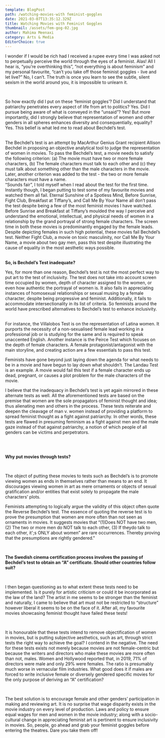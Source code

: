 ```yaml
---
template: BlogPost
path: /watching-movies-with feminist-goggles
date: 2021-03-07T13:35:12.329Z
title: Watching Movies with Feminist Goggles
thumbnail: /assets/fem-gog-02.jpg
author: Mahima Meenaxi
category: Arts & Media
EditorChoice: true
---
```

I wonder if I would be rich had I received a rupee every time I was asked not to perpetually perceive the world through the eyes of a feminist. Alas! All I hear is, “you’re overthinking this”, “not everything is about feminism” and my personal favourite, “can’t you take off those feminist goggles - live and let live?” No, I can’t. The truth is once you learn to see the subtle, silent sexism in the world around you, it is impossible to unlearn it.

<br>

So how exactly did I put on these ‘feminist goggles’? Did I understand that patriarchy
penetrates every aspect of life from art to politics? Yes. Did I pursue being aware of what is conveyed in the “unsaid”? Yes! But more importantly, did I strongly believe that
representation of women and other genders in all spheres enhances diversity and
consequentially, equality? Yes. This belief is what led me to read about Bechdel’s test.

<br>
The Bechdel’s test is an attempt by MacArthur Genius Grant recipient Allison Bechdel in
proposing an objective analytical tool to judge the representation of women in movies. To pass the Bechdel’s test, a movie needs to satisfy the following criterion: (a) The movie must have two or more female characters, (b) The female characters must talk to each other and (c) they must talk about something other than the male characters in the movie. Later, another criterion was added to the test - the two or more female characters must have a name.

<br>
“Sounds fair”, I told myself when I read about the test for the first time. Instantly though, I began putting to test some of my favourite movies and watched them all fail. Eternal
Sunshine of a Spotless Mind, Before Sunrise, Fight Club, Breakfast at Tiffany’s, and Call Me By Your Name all don’t pass the test despite being a few of the most feminist movies I have watched. Before Sunrise and Breakfast at Tiffany’s moulded the way I perceive and
understand the emotional, intellectual, and physical needs of women in a relationship by the grand portrayal of strong female characters. The screen time in both these movies is
predominantly engaged by the female leads. Despite depicting females in such high potential, these movies fail Bechdel’s test. Neither Fight Club, a movie on toxic masculinity, nor Call Me By Your Name, a movie about two gay men, pass this test despite illustrating the cause of equality in the most aesthetic ways possible.

<br>

<br>


**So, is Bechdel’s Test inadequate?**
<br>

Yes, for more than one reason, Bechdel’s test is not the most perfect way to put art to the test of inclusivity. The test does not take into account screen time occupied by women, depth of character assigned to the women, or even how authentic the portrayal of women is. It also fails in appreciating instances of homosexual relationships or sexual musing by a female character, despite being progressive and feminist. Additionally, it fails to accommodate intersectionality in its list of criteria. So feminists around the world have prescribed alternatives to Bechdel’s test to enhance inclusivity.

<br>
For instance, the Villalobos Test is on the representation of Latina women. It purports the
necessity of a non-sexualised female lead working in a professional job or is studying for the same and is required to speak unaccented English. Another instance is the Peirce Test which focuses on the depth of female characters. A female protagonist/antagonist with the main storyline, and creating action are a few essentials to pass this test.
<br>

Feminists have gone beyond just laying down the agenda for what needs to be in a movie and have begun to lay down what shouldn’t. The Landau Test is an example. A movie would fail this test if a female character ends up dead, pregnant, or causes a plot problem for the male characters of the movie.
<br>

I believe that the inadequacy in Bechdel’s test is yet again mirrored in these alternate tests as well. All the aforementioned tests are based on the premise that women are the sole propagators of feminist thought and idea; thus alienating men and others in the process. These tests reiterate and deepen the cleavage of man v. women instead of providing a platform to spread feminist thought as a fight against patriarchy. In other words, these tests are flawed in presuming feminism as a fight against men and the male gaze instead of that against patriarchy, a notion of which people of all genders can be victims and perpetrators.

<br>

<br>


**Why put movies through tests?**

<br>


The object of putting these movies to tests such as Bechdel’s is to promote viewing women as ends in themselves rather than means to an end. It discourages viewing women in art as mere ornaments or objects of sexual gratification and/or entities that exist solely to propagate the male characters’ plots.
<br>

Feminists attempting to logically argue the validity of this object often quote the Reverse
Bechdel’s test. The essence of quoting the reverse test is to prove the presumption that
women are more often than not seen as ornaments in movies. It suggests movies that “(1)Does NOT have two men, (2) The two or more men do NOT talk to each other, (3) If theydo talk to each other, it';s ONLY about women” are rare occurrences. Thereby proving that the presumptions are rightly gendered."

<br>

**The Swedish cinema certification process involves the passing of Bechdel’s test to obtain an “A” certificate. Should other countries follow suit?** 

<br>

I then began questioning as to what extent these tests need to be implemented. Is it purely for artistic criticism or could it be incorporated as the law of the land? The artist in me seems to be stronger than the feminist and naturally, I came to believe that art must not be restricted to “structure” however liberal it seems to be on the face of it. After all, my favourite movies showcasing feminist thought have failed these tests!

<br>

It is honourable that these tests intend to remove objectification of women in movies, but is putting subjective aesthetics, such as art, through strict tests the right way to achieve the goal? I contend in the negative. The need for these tests exists not merely because movies are not female-centric but because the writers and directors who make these movies are more often than not, males. Women and Hollywood reported that, in 2019, 71% of directors were male and only 29% were females. The ratio is presumably much worse in vernacular film industries. What good does it if males are forced to write inclusive female or diversely gendered specific movies for the only purpose of deriving an “A” certification?

<br>

The best solution is to encourage female and other genders’ participation in making and
reviewing art. It is no surprise that wage disparity exists in the movie industry on every level of production. Laws and policy to ensure equal wages for men and women in the movie industry; along with a socio-cultural change in appreciating feminist art is pertinent to ensure inclusivity in movies. So, people, go ahead and grab your feminist goggles before entering the theatres. Dare you take them off!